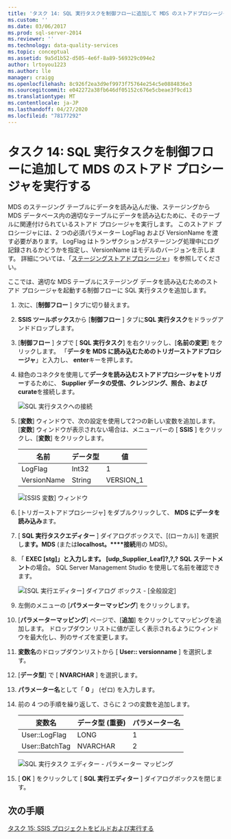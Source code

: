 ```yaml
---
title: 'タスク 14: SQL 実行タスクを制御フローに追加して MDS のストアドプロシージャを実行する |Microsoft Docs'
ms.custom: ''
ms.date: 03/06/2017
ms.prod: sql-server-2014
ms.reviewer: ''
ms.technology: data-quality-services
ms.topic: conceptual
ms.assetid: 9a5d1b52-d505-4e6f-8a89-569329c094e2
author: lrtoyou1223
ms.author: lle
manager: craigg
ms.openlocfilehash: 8c926f2ea3d9ef9973f75764e254c5e0884836e3
ms.sourcegitcommit: e042272a38fb646df05152c676e5cbeae3f9cd13
ms.translationtype: MT
ms.contentlocale: ja-JP
ms.lasthandoff: 04/27/2020
ms.locfileid: "78177292"
---
```

# <a name="task-14-adding-execute-sql-task-to-control-flow-to-run-the-stored-procedure-for-mds"></a>タスク 14: SQL 実行タスクを制御フローに追加して MDS のストアド プロシージャを実行する
  MDS のステージング テーブルにデータを読み込んだ後、ステージングから MDS データベース内の適切なテーブルにデータを読み込むために、そのテーブルに関連付けられているストアド プロシージャを実行します。 このストアド プロシージャには、2 つの必須パラメーター LogFlag および VersionName を渡す必要があります。 LogFlag はトランザクションがステージング処理中にログ記録されるかどうかを指定し、VersionName はモデルのバージョンを示します。 詳細については、「[ステージングストアドプロシージャ](https://msdn.microsoft.com/library/hh231028.aspx)」を参照してください。

 ここでは、適切な MDS テーブルにステージング データを読み込むためのストアド プロシージャを起動する制御フローに SQL 実行タスクを追加します。

1.  次に、[**制御フロー** ] タブに切り替えます。

2.  **SSIS ツールボックス**から [**制御フロー** ] タブに**SQL 実行タスク**をドラッグアンドドロップします。

3.  [**制御フロー** ] タブで [ **SQL 実行タスク**] を右クリックし、[**名前の変更**] をクリックします。 「**データを MDS に読み込むためのトリガーストアドプロシージャ**」と入力し、 **enter**キーを押します。

4.  緑色のコネクタを使用して**データを読み込むストアドプロシージャをトリガー**するために、 **Supplier データの受信、クレンジング、照合、および curate**を接続します。

     ![SQL 実行タスクへの接続](../../2014/tutorials/media/et-addingesqltasktocftorunthespformds-01.jpg "SQL 実行タスクへの接続")

5.  [**変数**] ウィンドウで、次の設定を使用して2つの新しい変数を追加します。 [**変数**] ウィンドウが表示されない場合は、メニューバーの [ **SSIS** ] をクリックし、[**変数**] をクリックします。

    |名前|データ型|値|
    |----------|---------------|-----------|
    |LogFlag|Int32|1|
    |VersionName|String|VERSION_1|

     ![[SSIS 変数] ウィンドウ](../../2014/tutorials/media/et-addingesqltasktocftorunthespformds-02.jpg "[SSIS 変数] ウィンドウ")

6.  [トリガーストアドプロシージャ] をダブルクリックして、 **MDS にデータを読み込み**ます。

7.  [ **SQL 実行タスクエディター** ] ダイアログボックスで、[(ローカル)] を選択し**ます。MDS** (または**localhost。****接続**用の MDS)。

8.  「 **EXEC [stg]」と入力します。 [udp_Supplier_Leaf]?,?,?** **SQL ステートメント**の場合。 SQL Server Management Studio を使用して名前を確認できます。

     ![[SQL 実行エディター] ダイアログ ボックス - [全般設定]](../../2014/tutorials/media/et-addingesqltasktocftorunthespformds-03.jpg "[SQL 実行エディター] ダイアログ ボックス - [全般設定]")

9. 左側のメニューの [**パラメーターマッピング**] をクリックします。

10. [**パラメーターマッピング**] ページで、[**追加**] をクリックしてマッピングを追加します。 ドロップダウン リストに値が正しく表示されるようにウィンドウを最大化し、列のサイズを変更します。

11. **変数名**のドロップダウンリストから [ **User:: versionname** ] を選択します。

12. [**データ型**] で [ **NVARCHAR** ] を選択します。

13. **パラメーター名**として「 **0** 」 (ゼロ) を入力します。

14. 前の 4 つの手順を繰り返して、さらに 2 つの変数を追加します。

    |変数名|データ型 (重要)|パラメーター名|
    |-------------------|-----------------------------|--------------------|
    |User::LogFlag|LONG|1|
    |User::BatchTag|NVARCHAR|2|

     ![SQL 実行タスク エディター - パラメーター マッピング](../../2014/tutorials/media/et-addingesqltasktocftorunthespformds-04.jpg "SQL 実行タスク エディター - パラメーター マッピング")

15. [ **OK** ] をクリックして [ **SQL 実行エディター** ] ダイアログボックスを閉じます。

## <a name="next-step"></a>次の手順
 [タスク 15: SSIS プロジェクトをビルドおよび実行する](../../2014/tutorials/task-15-building-and-running-the-ssis-project.md)


